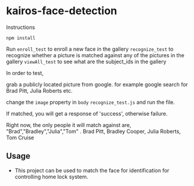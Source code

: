 # kairos-face-detection

Instructions

```
npm install
```

Run
`enroll_test` to enroll a new face in the gallery
`recognize_test` to recognize whether a picture is matched against any of the pictures in the gallery
`viewAll_test` to see what are the subject_ids in the gallery

In order to test, 

grab a publicly located picture from google. for example google search for Brad Pitt, Julia Roberts etc.

change the `image` property in `body` `recognize_test.js` and run the file.

If matched, you will get a response of 'success', otherwise failure.

Right now, the only people it will match against are, "Brad","Bradley","Julia","Tom"  .   Brad Pitt, Bradley Cooper, Julia Roberts, Tom Cruise

## Usage

- This project can be used to match the face for identification for controlling home lock system. 






